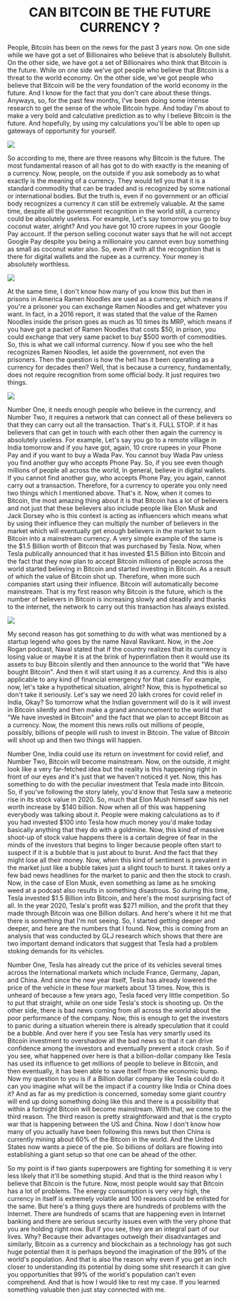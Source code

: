 <h1 align="center"> CAN BITCOIN BE THE FUTURE CURRENCY ? </h1>


   People, Bitcoin has been on the news for the past 3 years now. On one side while we have got a set of Billionaires who believe that is absolutely Bullshit. On the other side, we have got a set of Billionaires who think that Bitcoin is the future. While on one side we've got people who believe that Bitcoin is a threat to the world economy. On the other side, we've got people who believe that Bitcoin will be the very foundation of the world economy in the future. And I know for the fact that you don't care about these things. Anyways, so, for the past few months, I've been doing some intense research to get the sense of the whole Bitcoin hype. And today I'm about to make a very bold and calculative prediction as to why I believe Bitcoin is the future. And hopefully, by using my calculations you'll be able to open up gateways of opportunity for yourself.

![](image1.png)

So according to me, there are three reasons why Bitcoin is the future. The most fundamental reason of all has got to do with exactly is the meaning of a currency. Now, people, on the outside if you ask somebody as to what exactly is the meaning of a currency. They would tell you that it is a standard commodity that can be traded and is recognized by some national or international bodies. But the truth is, even if no government or an official body recognizes a currency it can still be extremely valuable. At the same time, despite all the government recognition in the world still, a currency could be absolutely useless. For example, Let's say tomorrow you go to buy coconut water, alright? And you have got 10 crore rupees in your Google Pay account. If the person selling coconut water says that he will not accept Google Pay despite you being a millionaire you cannot even buy something as small as coconut water also. So, even if with all the recognition that is there for digital wallets and the rupee as a currency. Your money is absolutely worthless.

![](image2.png)


At the same time, I don't know how many of you know this but then in prisons in America Ramen Noodles are used as a currency, which means if you're a prisoner you can exchange Ramen Noodles and get whatever you want. In fact, in a 2016 report, it was stated that the value of the Ramen Noodles inside the prison goes as much as 10 times its MRP, which means if you have got a packet of Ramen Noodles that costs $50, in prison, you could exchange that very same packet to buy $500 worth of commodities. So, this is what we call informal currency. Now if you see who the hell recognizes Ramen Noodles, let aside the government, not even the prisoners. Then the question is how the hell has it been operating as a currency for decades then? Well, that is because a currency, fundamentally, does not require recognition from some official body. It just requires two things. 

![](image3.png)
 

Number One, it needs enough people who believe in the currency, and Number Two, it requires a network that can connect all of these believers so that they can carry out all the transaction. That's it. FULL STOP. if it has believers that can get in touch with each other then again the currency is absolutely useless. For example, Let's say you go to a remote village in India tomorrow and if you have got, again, 10 crore rupees in your Phone Pay and if you want to buy a Wada Pav. You cannot buy Wada Pav unless you find another guy who accepts Phone Pay. So, if you see even though millions of people all across the world, In general, believe in digital wallets. If you cannot find another guy, who accepts Phone Pay, you again, cannot carry out a transaction. Therefore, for a currency to operate you only need two things which I mentioned above. That's it. Now, when it comes to Bitcoin, the most amazing thing about it is that Bitcoin has a lot of believers and not just that these believers also include people like Elon Musk and Jack Dorsey who is this context is acting as influencers which means what by using their influence they can multiply the number of believers in the market which will eventually get enough believers in the market to turn Bitcoin into a mainstream currency. A very simple example of the same is the $1.5 Billion worth of Bitcoin that was purchased by Tesla. Now, when Tesla publically announced that it has invested $1.5 Billion into Bitcoin and the fact that they now plan to accept Bitcoin millions of people across the world started believing in Bitcoin and started investing in Bitcoin. As a result of which the value of Bitcoin shot up. Therefore, when more such companies start using their influence. Bitcoin will automatically become mainstream. That is my first reason why Bitcoin is the future, which is the number of believers in Bitcoin is increasing slowly and steadily and thanks to the internet, the network to carry out this transaction has always existed. 

![](image4.png)

My second reason has got something to do with what was mentioned by a startup legend who goes by the name Naval Ravikant. Now, in the Joe Rogan podcast, Naval stated that if the country realizes that its currency is losing value or maybe it is at the brink of hyperinflation then it would use its assets to buy Bitcoin silently and then announce to the world that "We have bought Bitcoin". And then it will start using it as a currency. And this is also applicable to any kind of financial emergency for that case. For example, now, let's take a hypothetical situation, alright? Now, this is hypothetical so don't take it seriously. Let's say we need 20 lakh crores for covid relief in India, Okay? So tomorrow what the Indian government will do is it will invest in Bitcoin silently and then make a grand announcement to the world that "We have invested in Bitcoin" and the fact that we plan to accept Bitcoin as a currency. Now, the moment this news rolls out millions of people, possibly, billions of people will rush to invest in Bitcoin. The value of Bitcoin will shoot up and then two things will happen. 



Number One, India could use its return on investment for covid relief, and Number Two, Bitcoin will become mainstream. Now, on the outside, it might look like a very far-fetched idea but the reality is this happening right in front of our eyes and it's just that we haven't noticed it yet. Now, this has something to do with the peculiar investment that Tesla made into Bitcoin. So, if you've following the story lately, you'd know that Tesla saw a meteoric rise in its stock value in 2020. So, much that Elon Mush himself saw his net worth increase by $140 billion. Now when all of this was happening everybody was talking about it. People were making calculations as to if you had invested $100 into Tesla how much money you'd make today basically anything that they do with a goldmine. Now, this kind of massive shoot-up of stock value happens there is a certain degree of fear in the minds of the investors that begins to linger because people often start to suspect if it is a bubble that is just about to burst. And the fact that they might lose all their money. Now, when this kind of sentiment is prevalent in the market just like a bubble takes just a slight touch to burst. It takes only a few bad news headlines for the market to panic and then the stock to crash. Now, in the case of Elon Musk, even something as lame as he smoking weed at a podcast also results in something disastrous. So during this time, Tesla invested $1.5 Billion into Bitcoin, and here's the most surprising fact of all. In the year 2020, Tesla's profit was $271 million, and the profit that they made through Bitcoin was one Billion dollars. And here's where it hit me that there is something that I'm not seeing. So, I started getting deeper and deeper, and here are the numbers that I found. Now, this is coming from an analysis that was conducted by GLJ research which shows that there are two important demand indicators that suggest that Tesla had a problem stoking demands for its vehicles.



Number One, Tesla has already cut the price of its vehicles several times across the International markets which include France, Germany, Japan, and China. And since the new year itself, Tesla has already lowered the price of the vehicle in these four markets about 13 times. Now, this is unheard of because a few years ago, Tesla faced very little competition. So to put that straight, while on one side Tesla's stock is shooting up. On the other side, there is bad news coming from all across the world about the poor performance of the company. Now, this is enough to get the investors to panic during a situation wherein there is already speculation that it could be a bubble. And over here if you see Tesla has very smartly used its Bitcoin investment to overshadow all the bad news so that it can drive confidence among the investors and eventually prevent a stock crash. So if you see, what happened over here is that a billion-dollar company like Tesla has used its influence to get millions of people to believe in Bitcoin, and then eventually, it has been able to save itself from the economic bump. 
Now my question to you is if a Billion dollar company like Tesla could do it can you imagine what will be the impact if a country like India or China does it? And as far as my prediction is concerned, someday some giant country will end up doing something doing like this and there is a possibility that within a fortnight Bitcoin will become mainstream. With that, we come to the third reason. The third reason is pretty straightforward and that is the crypto war that is happening between the US and China. Now I don't know how many of you actually have been following this news but then China is currently mining about 60% of the Bitcoin in the world. And the United States now wants a piece of the pie. So billions of dollars are flowing into establishing a giant setup so that one can be ahead of the other. 



So my point is if two giants superpowers are fighting for something it is very less likely that it'll be something stupid. And that is the third reason why I believe that Bitcoin is the future. Now, most people would say that Bitcoin has a lot of problems. The energy consumption is very very high, the currency in itself is extremely volatile and 100 reasons could be enlisted for the same. But here's a thing guys there are hundreds of problems with the Internet. There are hundreds of scams that are happening even in Internet banking and there are serious security issues even with the very phone that you are holding right now. But if you see, they are an integral part of our lives. Why? Because their advantages outweigh their disadvantages and similarly, Bitcoin as a currency and blockchain as a technology has got such huge potential then it is perhaps beyond the imagination of the 99% of the world's population. And that is also the reason why even if you get an inch closer to understanding its potential by doing some shit research it can give you opportunities that 99% of the world's population can't even comprehend. And that is how I would like to rest my case. If you learned something valuable then just stay connected with me. 
